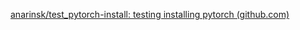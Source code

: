 [anarinsk/test_pytorch-install: testing installing pytorch (github.com)](https://github.com/anarinsk/test_pytorch-install)

